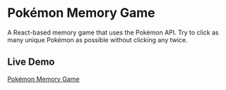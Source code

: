 # Pokémon Memory Game

A React-based memory game that uses the Pokémon API. Try to click as many unique Pokémon as possible without clicking any twice.

## Live Demo

[Pokémon Memory Game](https://pokemonmatch-game.netlify.app/)
